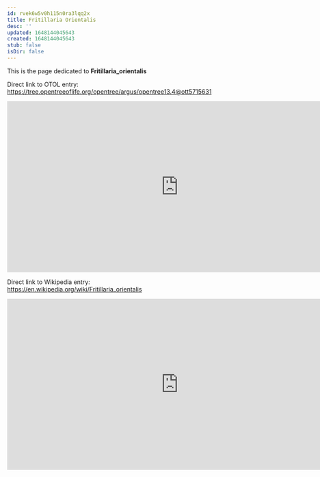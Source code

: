 ```yaml
---
id: rvek6w5v0h115n0ra3lqq2x
title: Fritillaria Orientalis
desc: ''
updated: 1648144045643
created: 1648144045643
stub: false
isDir: false
---
```

This is the page dedicated to **Fritillaria_orientalis**


Direct link to OTOL entry: https://tree.opentreeoflife.org/opentree/argus/opentree13.4@ott5715631



<html>
    <body>
    <iframe src="https://tree.opentreeoflife.org/opentree/argus/opentree13.4@ott5715631"
    width="800" height="400" frameborder="0" allowfullscreen> </iframe>
    </body>
</html>
    


Direct link to Wikipedia entry: https://en.wikipedia.org/wiki/Fritillaria_orientalis



<html>
    <body>
    <iframe src="https://en.wikipedia.org/wiki/Fritillaria_orientalis"
    width="800" height="400" frameborder="0" allowfullscreen> </iframe>
    </body>
</html>
    
